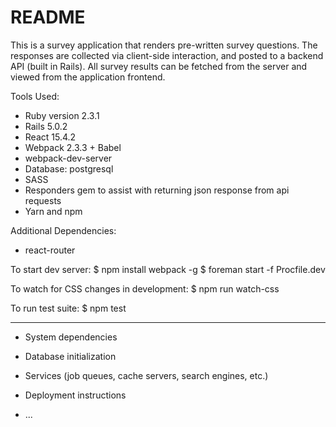 # README

This is a survey application that renders pre-written survey questions. The responses are collected via client-side interaction, and posted to a backend API (built in Rails). All survey results can be fetched from the server and viewed from the application frontend.

Tools Used:

* Ruby version 2.3.1
* Rails 5.0.2
* React 15.4.2
* Webpack 2.3.3 + Babel
* webpack-dev-server
* Database: postgresql
* SASS
* Responders gem to assist with returning json response from api requests
* Yarn and npm

Additional Dependencies:
* react-router

To start dev server:
$ npm install webpack -g
$ foreman start -f Procfile.dev

To watch for CSS changes in development:
$ npm run watch-css

To run test suite:
$ npm test

----

* System dependencies


* Database initialization


* Services (job queues, cache servers, search engines, etc.)

* Deployment instructions

* ...
